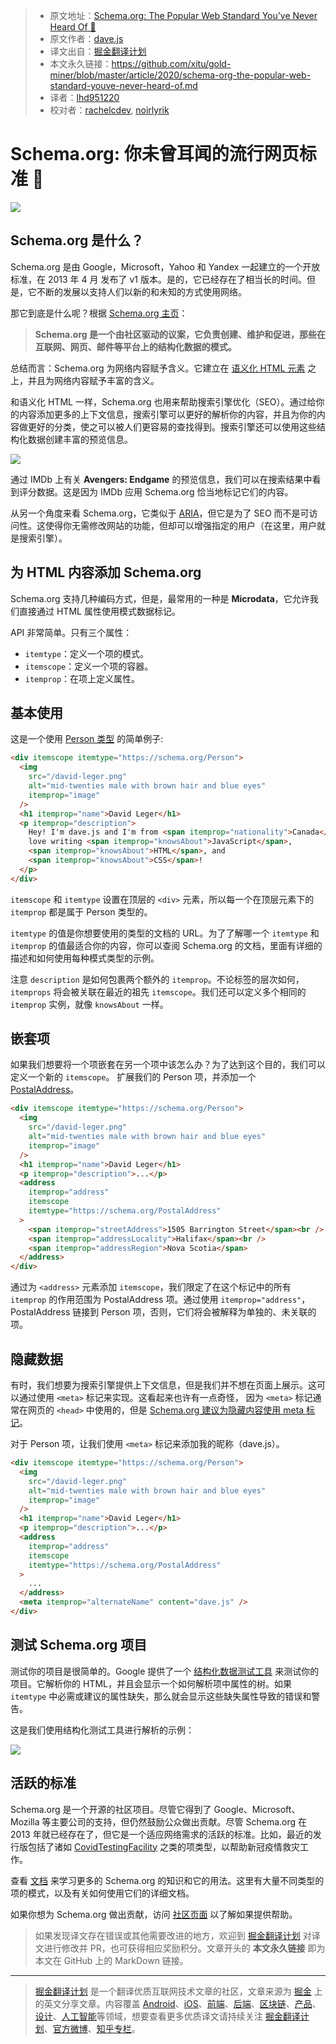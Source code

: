 > - 原文地址：[Schema.org: The Popular Web Standard You’ve Never Heard Of 🤫](https://levelup.gitconnected.com/schema-org-the-popular-web-standard-youve-never-heard-of-d9b7ff28a22d)
> - 原文作者：[dave.js](https://medium.com/@_davejs)
> - 译文出自：[掘金翻译计划](https://github.com/xitu/gold-miner)
> - 本文永久链接：https://github.com/xitu/gold-miner/blob/master/article/2020/schema-org-the-popular-web-standard-youve-never-heard-of.md
> - 译者：[lhd951220](https://github.com/lhd951220)
> - 校对者：[rachelcdev](https://github.com/rachelcdev), [noirlyrik](https://github.com/noirlyrik)

# Schema.org: 你未曾耳闻的流行网页标准 🤫

![](https://cdn-images-1.medium.com/max/5868/1*zjJka96wmgZpOMTw5CnCIg.png)

## Schema.org 是什么？

Schema.org 是由 Google，Microsoft，Yahoo 和 Yandex 一起建立的一个开放标准，在 2013 年 4 月 发布了 v1 版本。是的，它已经存在了相当长的时间。但是，它不断的发展以支持人们以新的和未知的方式使用网络。

那它到底是什么呢？根据 [Schema.org 主页](https://schema.org/)：

> **Schema.org 是一个由社区驱动的议案，它负责创建、维护和促进，那些在互联网、网页、邮件等平台上的结构化数据的模式。**

总结而言：Schema.org 为网络内容赋予含义。它建立在 [语义化 HTML 元素](https://developer.mozilla.org/en-US/docs/Glossary/Semantics#Semantics_in_HTML) 之上，并且为网络内容赋予丰富的含义。

和语义化 HTML 一样，Schema.org 也用来帮助搜索引擎优化（SEO）。通过给你的内容添加更多的上下文信息，搜索引擎可以更好的解析你的内容，并且为你的内容做更好的分类，使之可以被人们更容易的查找得到。搜索引擎还可以使用这些结构化数据创建丰富的预览信息。

![](https://cdn-images-1.medium.com/max/2000/0*WuvNN7OKDhL59cPN.png)

通过 IMDb 上有关 **Avengers: Endgame** 的预览信息，我们可以在搜索结果中看到评分数据。这是因为 IMDb 应用 Schema.org 恰当地标记它们的内容。

从另一个角度来看 Schema.org，它类似于 [ARIA](https://developer.mozilla.org/en-US/docs/Web/Accessibility/ARIA)，但它是为了 SEO 而不是可访问性。这使得你无需修改网站的功能，但却可以增强指定的用户（在这里，用户就是搜索引擎）。

## 为 HTML 内容添加 Schema.org

Schema.org 支持几种编码方式，但是，最常用的一种是 **Microdata**，它允许我们直接通过 HTML 属性使用模式数据标记。

API 非常简单。只有三个属性：

- `itemtype`：定义一个项的模式。
- `itemscope`：定义一个项的容器。
- `itemprop`：在项上定义属性。

## 基本使用

这是一个使用 [Person 类型](https://schema.org/Person) 的简单例子:

```html
<div itemscope itemtype="https://schema.org/Person">
  <img
    src="/david-leger.png"
    alt="mid-twenties male with brown hair and blue eyes"
    itemprop="image"
  />
  <h1 itemprop="name">David Leger</h1>
  <p itemprop="description">
    Hey! I'm dave.js and I'm from <span itemprop="nationality">Canada</span>. I
    love writing <span itemprop="knowsAbout">JavaScript</span>,
    <span itemprop="knowsAbout">HTML</span>, and
    <span itemprop="knowsAbout">CSS</span>!
  </p>
</div>
```

`itemscope` 和 `itemtype` 设置在顶层的 `<div>` 元素，所以每一个在顶层元素下的 `itemprop` 都是属于 Person 类型的。

`itemtype` 的值是你想要使用的类型的文档的 URL。为了了解哪一个 `itemtype` 和 `itemprop` 的值最适合你的内容，你可以查阅 Schema.org 的文档，里面有详细的描述和如何使用每种模式类型的示例。

注意 `description` 是如何包裹两个额外的 `itemprop`。不论标签的层次如何，`itemprops` 将会被关联在最近的祖先 `itemscope`。我们还可以定义多个相同的 `itemprop` 实例，就像 `knowsAbout` 一样。

## 嵌套项

如果我们想要将一个项嵌套在另一个项中该怎么办？为了达到这个目的，我们可以定义一个新的 `itemscope`。 扩展我们的 Person 项，并添加一个 [PostalAddress](https://schema.org/PostalAddress)。

```html
<div itemscope itemtype="https://schema.org/Person">
  <img
    src="/david-leger.png"
    alt="mid-twenties male with brown hair and blue eyes"
    itemprop="image"
  />
  <h1 itemprop="name">David Leger</h1>
  <p itemprop="description">...</p>
  <address
    itemprop="address"
    itemscope
    itemtype="https://schema.org/PostalAddress"
  >
    <span itemprop="streetAddress">1505 Barrington Street</span><br />
    <span itemprop="addressLocality">Halifax</span><br />
    <span itemprop="addressRegion">Nova Scotia</span>
  </address>
</div>
```

通过为 `<address>` 元素添加 `itemscope`，我们限定了在这个标记中的所有 `itemprop` 的作用范围为 PostalAddress 项。通过使用 `itemprop="address"`，PostalAddress 链接到 Person 项，否则，它们将会被解释为单独的、未关联的项。

## 隐藏数据

有时，我们想要为搜索引擎提供上下文信息，但是我们并不想在页面上展示。这可以通过使用 `<meta>` 标记来实现。这看起来也许有一点奇怪， 因为 `<meta>` 标记通常在网页的 `<head>` 中使用的，但是 [Schema.org 建议为隐藏内容使用 meta 标记](https://schema.org/docs/gs.html#advanced_missing)。

对于 Person 项，让我们使用 `<meta>` 标记来添加我的昵称（dave.js）。

```html
<div itemscope itemtype="https://schema.org/Person">
  <img
    src="/david-leger.png"
    alt="mid-twenties male with brown hair and blue eyes"
    itemprop="image"
  />
  <h1 itemprop="name">David Leger</h1>
  <p itemprop="description">...</p>
  <address
    itemprop="address"
    itemscope
    itemtype="https://schema.org/PostalAddress"
  >
    ...
  </address>
  <meta itemprop="alternateName" content="dave.js" />
</div>
```

## 测试 Schema.org 项目

测试你的项目是很简单的。Google 提供了一个 [结构化数据测试工具](https://search.google.com/structured-data/testing-tool) 来测试你的项目。它解析你的 HTML，并且会显示一个如何解析项中属性的树。如果 `itemtype` 中必需或建议的属性缺失，那么就会显示这些缺失属性导致的错误和警告。

这是我们使用结构化测试工具进行解析的示例：

![](https://cdn-images-1.medium.com/max/2000/0*aXWVolaitY_AbKtL.png)

## 活跃的标准

Schema.org 是一个开源的社区项目。尽管它得到了 Google、Microsoft、Mozilla 等主要公司的支持，但仍然鼓励公众做出贡献。尽管 Schema.org 在 2013 年就已经存在了，但它是一个适应网络需求的活跃的标准。比如，最近的发行版包括了诸如 [CovidTestingFacility](https://schema.org/CovidTestingFacility) 之类的项类型，以帮助新冠疫情救灾工作。

查看 [文档](https://schema.org/docs/documents.html) 来学习更多的 Schema.org 的知识和它的用法。这里有大量不同类型的项的模式，以及有关如何使用它们的详细文档。

如果你想为 Schema.org 做出贡献，访问 [社区页面](https://www.w3.org/community/schemaorg/) 以了解如果提供帮助。

> 如果发现译文存在错误或其他需要改进的地方，欢迎到 [掘金翻译计划](https://github.com/xitu/gold-miner) 对译文进行修改并 PR，也可获得相应奖励积分。文章开头的 **本文永久链接** 即为本文在 GitHub 上的 MarkDown 链接。

------

> [掘金翻译计划](https://github.com/xitu/gold-miner) 是一个翻译优质互联网技术文章的社区，文章来源为 [掘金](https://juejin.im) 上的英文分享文章。内容覆盖 [Android](https://github.com/xitu/gold-miner#android)、[iOS](https://github.com/xitu/gold-miner#ios)、[前端](https://github.com/xitu/gold-miner#前端)、[后端](https://github.com/xitu/gold-miner#后端)、[区块链](https://github.com/xitu/gold-miner#区块链)、[产品](https://github.com/xitu/gold-miner#产品)、[设计](https://github.com/xitu/gold-miner#设计)、[人工智能](https://github.com/xitu/gold-miner#人工智能)等领域，想要查看更多优质译文请持续关注 [掘金翻译计划](https://github.com/xitu/gold-miner)、[官方微博](http://weibo.com/juejinfanyi)、[知乎专栏](https://zhuanlan.zhihu.com/juejinfanyi)。
